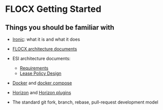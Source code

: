 # FLOCX Getting Started

## Things you should be familiar with

- [Ironic](https://docs.openstack.org/ironic/latest/): what it is and what it
  does 

- [FLOCX architecture documents](https://docs.google.com/document/d/1C2BFUoCjQCT5BfNZ_ik8qWTUnh5MNbnI7Jx_ryvIK6M/edit#heading=h.jun5vjxjawz4)

- ESI architecture documents:

  - [Requirements](https://docs.google.com/document/d/1SnnT8yFvSKc-80LPopo2I4uaFN0EYm4E9C219Qlz7lQ/edit#heading=h.lhtyihy1frfk)
  - [Lease Policy Design](https://docs.google.com/document/d/1kcf_whenMWkn54YJJhgLYu5ROPpv1pluyk_dBSA385M/edit#heading=h.skohwyopthf6)

- [Docker](https://docs.docker.com/get-started/) and [docker
  compose](https://docs.docker.com/compose/)

- [Horizon](https://docs.openstack.org/horizon/latest/index.html) and [Horizon
  plugins](https://docs.openstack.org/horizon/latest/contributor/tutorials/plugin.html)

- The standard git fork, branch, rebase, pull-request development model
